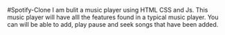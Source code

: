 #Spotify-Clone
I am bulit a music player using HTML CSS and Js.
This music player will have alll the features found in a typical music player.
You can will be able to add, 
play pause and seek songs that have been added.
